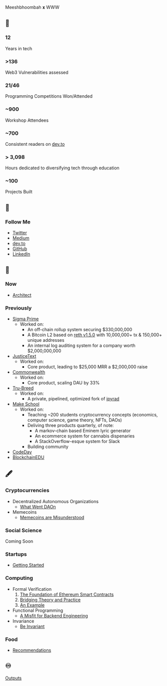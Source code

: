 Meeshbhoombah 𝐱 WWW

## 🔢
### 12
Years in tech

### >136
Web3 Vulnerabilities assessed

### 21/46
Programming Competitions Won/Attended

### ~900
Workshop Attendees

### ~700
Consistent readers on [dev.to](https://dev.to/meeshbhoombah)

### > 3,098 
Hours dedicated to diversifying tech through education

### ~100
Projects Built

## 🔁
### Follow Me
- [Twitter](https://twitter.com/meeshbhoombah)
- [Medium](https://meeshbhoombah.medium.com/)
- [dev.to](https://dev.to/meeshbhoombah)
- [GitHub](https://github.com/meeshbhoombah/)
- [LinkedIn](https://www.linkedin.com/in/meeshbhoombah/)

## 🤔
### Now
- [Architect](https://twitter.com/_thearchproj_)

### Previously
- [Sigma Prime](https://sigmaprime.io/)
    + Worked on:
        * An off-chain rollup system securing $330,000,000
        * A Bitcoin L2 based on [reth v1.5.0](https://github.com/paradigmxyz/reth/releases/tag/v1.0.5) 
          with 10,000,000+ tx & 150,000+ unique addresses
        * An internal log auditing system for a company worth $2,000,000,000
- [JusticeText](https://justicetext.com/)
    + Worked on:
        * Core product, leading to $25,000 MRR a $2,000,000 raise
- [Commonwealth](https://commonwealth.im/)
    + Worked on:
        * Core product, scaling DAU by 33%
- [Tru-Breed](https://www.tru-breed.com/)
    + Worked on:
        * A private, pipelined, optimized fork of [ipyrad](https://github.com/dereneaton/ipyrad)
- [Make School](https://makeschool.org/)
    + Worked on:
        * Teaching ~200 students cryptocurrency concepts (economics, computer science, game theory, NFTs, DAOs)
        * Deliving three products quarterly, of note:
            - A markov-chain based Eminem lyric generator
            - An ecommerce system for cannabis dispenaries
            - A StackOverflow-esque system for Slack
        * Building community
- [CodeDay](https://www.codeday.org/)
- [BlockchainEDU](https://www.blockchainedu.org/)

## 🖋
### Cryptocurrencies
- Decentralized Autonomous Organizations
    + [What Went DAOn](https://meeshbhoombah.medium.com/what-went-daon-e11ba29a5931)
- Memecoins
    + [Memecoins are Misunderstood](https://meeshbhoombah.medium.com/memecoins-are-misunderstood-a7485486e4b7)

### Social Science
Coming Soon

### Startups
- [Getting Started](/writing/startups/getting-started.md)

### Computing
- Formal Verification
    1. [The Foundation of Ethereum Smart Contracts](https://dev.to/meeshbhoombah/formal-verification-of-ethereum-smart-contracts-4mb4)
    2. [Bridging Theory and Practice](https://dev.to/meeshbhoombah/formal-verification-bridging-theory-and-practice-2931`)
    3. [An Example](https://dev.to/meeshbhoombah/formal-verification-an-example-33c)
- Functional Programming
    + [A Misfit for Backend Engineering](https://dev.to/meeshbhoombah/functional-programming-a-misfit-for-backend-engineering-2aak)
- Invariance
    + [Be Invariant](https://dev.to/meeshbhoombah/be-invariant-4hn2)

### Food
- [Recommendations](/writing/food/recommendations.md)

## ♾
[Outputs](https://meeshbhoombah2020.notion.site/Outputs-25bce498609c4d089bc670ec3dfce8ad)


